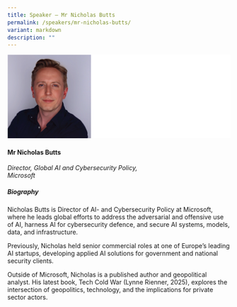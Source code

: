 ```yaml
---
title: Speaker – Mr Nicholas Butts
permalink: /speakers/mr-nicholas-butts/
variant: markdown
description: ""
---
```


![](/images/2025%20speakers/Nicholas_Butts.png)
#### **Mr Nicholas Butts**

*Director, Global AI and Cybersecurity Policy, <br>Microsoft*

##### **Biography**
Nicholas Butts is Director of AI- and Cybersecurity Policy at Microsoft, where he leads global efforts to address the adversarial and offensive use of AI, harness AI for cybersecurity defence, and secure AI systems, models, data, and infrastructure.

 

Previously, Nicholas held senior commercial roles at one of Europe’s leading AI startups, developing applied AI solutions for government and national security clients.

 

Outside of Microsoft, Nicholas is a published author and geopolitical analyst. His latest book, Tech Cold War (Lynne Rienner, 2025), explores the intersection of geopolitics, technology, and the implications for private sector actors.